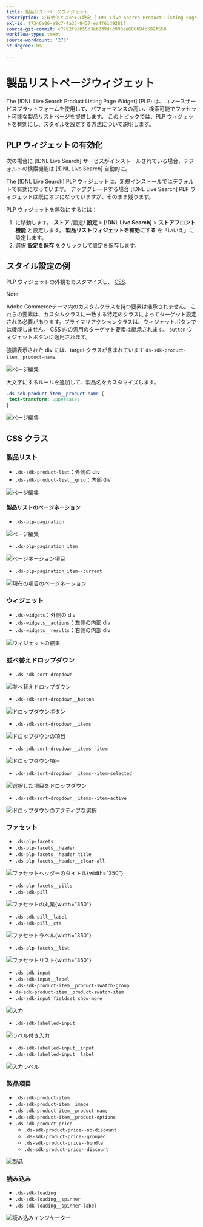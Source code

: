 ```yaml
---
title: 製品リストページウィジェット
description: の有効化とスタイル設定 [!DNL Live Search Product Listing Page Widget]
exl-id: f7346a06-a8c7-4a33-8437-ea4f61d9281f
source-git-commit: c77b2f9cb55d3eb339dcc900ce606b94c592f559
workflow-type: tm+mt
source-wordcount: '273'
ht-degree: 0%

---
```


# 製品リストページウィジェット

The [!DNL Live Search Product Listing Page Widget] (PLP) は、コマースサービスプラットフォームを使用して、パフォーマンスの高い、検索可能でファセット可能な製品リストページを提供します。 このトピックでは、PLP ウィジェットを有効にし、スタイルを設定する方法について説明します。

## PLP ウィジェットの有効化

次の場合に [!DNL Live Search] サービスがインストールされている場合、デフォルトの検索機能は [!DNL Live Search] 自動的に。

The [!DNL Live Search] PLP ウィジェットは、新規インストールではデフォルトで有効になっています。 アップグレードする場合 [!DNL Live Search] PLP ウィジェットは既にオフになっていますが、そのまま残ります。

PLP ウィジェットを無効にするには：

1. に移動します。 **ストア** /設定/ **設定** > **[!DNL Live Search]** > **ストアフロント機能** と設定します。 **製品リストウィジェットを有効にする** を「いいえ」に設定します。
1. 選択 **設定を保存** をクリックして設定を保存します。

## スタイル設定の例

PLP ウィジェットの外観をカスタマイズし、 [CSS](https://developer.adobe.com/commerce/frontend-core/guide/css/).

>[!NOTE]
>
>Adobe Commerceテーマ内のカスタムクラスを持つ要素は継承されません。 これらの要素は、カスタムクラスに一致する特定のクラスによってターゲット設定される必要があります。プライマリアクションクラスは、ウィジェットボタンでは機能しません。
>CSS 内の汎用のターゲット要素は継承されます。 `button` ウィジェットボタンに適用されます。

強調表示された div には、target クラスが含まれています `ds-sdk-product-item__product-name`.

![ページ編集](assets/plp-css-example.png)

大文字にするルールを追加して、製品名をカスタマイズします。

```css
.ds-sdk-product-item__product-name {
 text-transform: uppercase;
}
```

![ページ編集](assets/plp-css-example-after.png)

## CSS クラス

### 製品リスト

* `.ds-sdk-product-list`：外側の div
* `.ds-sdk-product-list__grid`：内部 div

![ページ編集](assets/plp-css-product-list.png)

#### 製品リストのページネーション

* `.ds-plp-pagination`

![ページ編集](assets/plp-css-pagination.png)

* `.ds-plp-pagination_item`

![ページネーション項目](assets/plp-css-pagination-item.png)

* `.ds-plp-pagination_item--current`

![現在の項目のページネーション](assets/plp-css-pagination-item-current.png)

### ウィジェット

* `.ds-widgets`：外側の div
* `.ds-widgets__actions`：左側の内部 div
* `.ds-widgets__results`：右側の内部 div

![ウィジェットの結果](assets/plp-css-widgets.png)

### 並べ替えドロップダウン

* `.ds-sdk-sort-dropdown`

![並べ替えドロップダウン](assets/plp-css-dropdown.png)

* `.ds-sdk-sort-dropdown__button`

![ドロップダウンボタン](assets/plp-css-dropdown-button.png)

* `.ds-sdk-sort-dropdown__items`

![ドロップダウンの項目](assets/plp-css-dropdown-items.png)

* `.ds-sdk-sort-dropdown__items--item`

![ドロップダウン項目](assets/plp-css-dropdown-item.png)

* `.ds-sdk-sort-dropdown__items--item-selected`

![選択した項目をドロップダウン](assets/plp-css-dropdown-selected.png)

* `.ds-sdk-sort-dropdown__items--item-active`

![ドロップダウンのアクティブな選択](assets/plp-css-dropdown-active.png)

### ファセット

* `.ds-plp-facets`
* `.ds-plp-facets__header`
* `.ds-plp-facets__header_title`
* `.ds-plp-facets__header__clear-all`

![ファセットヘッダーのタイトル](assets/plp-css-facets-title-clear.png){width="350"}

* `.ds-plp-facets__pills`
* `.ds-sdk-pill`

![ファセットの丸薬](assets/plp-css-facets-pill.png){width="350"}

* `.ds-sdk-pill__label`
* `.ds-sdk-pill__cta`

![ファセットラベル](assets/plp-css-pill-label-cta.png){width="350"}

* `.ds-plp-facets__list`

![ファセットリスト](assets/plp-css-facets-list.png){width="350"}

* `.ds-sdk-input`
* `.ds-sdk-input__label`
* `.ds-sdk-product-item__product-swatch-group`
* `ds-sdk-product-item__product-swatch-item`
* `.ds-sdk-input_fieldset_show-more`

![入力](assets/plp-css-sdk-input.png)

* `.ds-sdk-labelled-input`

![ラベル付き入力](assets/plp-css-labelled-input.png)

* `.ds-sdk-labelled-input__input`
* `.ds-sdk-labelled-input__label`

![入力ラベル](assets/plp-css-labelled-input-label.png)

### 製品項目

* `.ds-sdk-product-item`
* `.ds-sdk-product-item__image`
* `.ds-sdk-product-item__product-name`
* `.ds-sdk-product-item__product-options`
* `.ds-sdk-product-price`
   * `.ds-sdk-product-price--no-discount`
   * `.ds-sdk-product-price--grouped`
   * `.ds-sdk-product-price--bundle`
   * `.ds-sdk-product-price--discount`

![製品](assets/plp-css-product.png)

### 読み込み

* `.ds-sdk-loading`
* `.ds-sdk-loading__spinner`
* `.ds-sdk-loading__spinner-label`

![読み込みインジケーター](assets/plp-css-loading.png)
